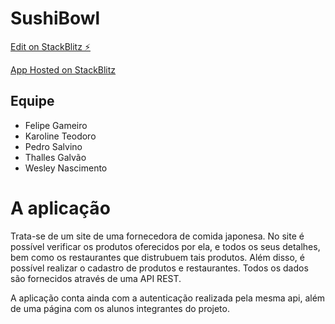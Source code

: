# SushiBowl

[Edit on StackBlitz ⚡️](https://stackblitz.com/edit/sushibowlrest)

[App Hosted on StackBlitz](https://sushibowlrest.stackblitz.io)

## Equipe

* Felipe Gameiro
* Karoline Teodoro
* Pedro Salvino
* Thalles Galvão
* Wesley Nascimento

# A aplicação
Trata-se de um site de uma fornecedora de comida japonesa. No site é possível verificar os produtos oferecidos por ela, e todos os seus detalhes, bem como os restaurantes que distrubuem tais produtos. Além disso, é possível realizar o cadastro de produtos e restaurantes. Todos os dados são fornecidos através de uma API REST.

A aplicação conta ainda com a autenticação realizada pela mesma api, além de uma página com os alunos integrantes do projeto.
